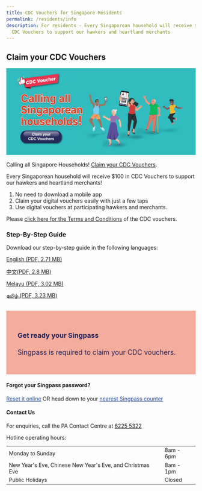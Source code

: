 ```yaml
---
title: CDC Vouchers for Singapore Residents
permalink: /residents/info
description: For residents - Every Singaporean household will receive $100 in
  CDC Vouchers to support our hawkers and heartland merchants
---
```

## Claim your CDC Vouchers

[	![Alt text for image on Isomer site](/images/residents/resident-banner.jpg)](https://signup.redeem.gov.sg/campaign_df2e6812-0192-491e-b1cc-d9887600639e)

Calling all Singapore Households! [Claim your CDC Vouchers](https://signup.redeem.gov.sg/campaign_df2e6812-0192-491e-b1cc-d9887600639e?lang=en-GB).

Every Singaporean household will receive $100 in CDC Vouchers to support our hawkers and heartland merchants!

1. No need to download a mobile app
2. Claim your digital vouchers easily with just a few taps
3. Use digital vouchers at participating hawkers and merchants.

Please <a href="/about/terms-and-conditions-for-cdc-vouchers">click here for the Terms and Conditions</a> of the CDC vouchers. 

### Step-By-Step Guide
Download our step-by-step guide in the following languages:

[English (PDF, 2.71 MB) ](/files/Residents%20-%20English.pdf)

[中文(PDF, 2.8 MB)](/files/Residents%20-%20Chinese.pdf)

[Melayu (PDF, 3.02 MB) ](/files/Residents%20-%20Malay.pdf)

[தமிழ் (PDF, 3.23 MB) ](/files/Residents%20-%20Tamil.pdf)


<br>
<div style="font-size:18px;color:rgb(37, 36, 92); background-color:#f4ac9c; padding:30px">	
<h4><strong>Get ready your Singpass</strong></h4>
<p>Singpass is required to claim your CDC vouchers.</p>
</div>

#### Forgot your Singpass password?
<p><a href="http://www.singpass.gov.sg/singpass/onlineresetpassword/userdetail" style="color:#22499B">Reset it online</a> OR head down to your <a href="http://www.singpass.gov.sg/singpass/common/counter" style="color:#22499B">nearest Singpass counter </a></p>


#### Contact Us

For enquiries, call the PA Contact Centre at <a href="tel:6225 5322">6225 5322</a>

Hotline operating hours:

|  |  |
| -------- | -------- |
| Monday to Sunday | 8am - 6pm |
| New Year's Eve, Chinese New Year's Eve, and Christmas Eve | 8am - 1pm |
| Public Holidays | Closed |